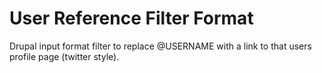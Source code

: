 # User Reference Filter Format

Drupal input format filter to replace @USERNAME with a link to that users profile page (twitter style).
